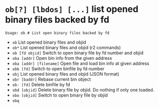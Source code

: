 <!-- TITLE: ob -->

#  `ob[?] [lbdos] [...]` list opened binary files backed by fd


```
Usage: ob # List open binary files backed by fd
```


- `ob` List opened binary files and objid
- `ob*` List opened binary files and objid (r2 commands)
- `ob [fd objid]` Switch to open binary file by fd number and objid
- `oba [addr]` Open bin info from the given address
- `oba [addr] [filename]` Open file and load bin info at given address
- `obb [fd]` Switch to open binfile by fd number
- `obj` List opened binary files and objid (JSON format)
- `obr [baddr]` Rebase current bin object
- `ob- [fd]` Delete binfile by fd
- `obd [objid]` Delete binary file by objid. Do nothing if only one loaded.
- `obo [objid]` Switch to open binary file by objid
- `obq`

<p hidden>ob ob* oba oba obb obj obr ob- obd obo obq</p>